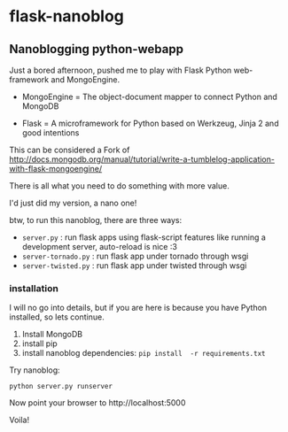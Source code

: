 # flask-nanoblog

## Nanoblogging python-webapp

Just a bored afternoon, pushed me to play with Flask Python web-framework and MongoEngine.

* MongoEngine = The object-document mapper to connect Python and MongoDB

* Flask = A microframework for Python based on Werkzeug, Jinja 2 and good intentions


This can be considered a Fork of http://docs.mongodb.org/manual/tutorial/write-a-tumblelog-application-with-flask-mongoengine/

There is all what you need to do something with more value.

I'd just did my version, a nano one!

btw, to run this nanoblog, there are three ways:

* `server.py`  : run flask apps using flask-script features like running a development server, auto-reload is nice :3
* `server-tornado.py`  : run flask app under tornado through wsgi
* `server-twisted.py`  : run flask app under twisted through wsgi

### installation

I will no go into details, but if you are here is because you have Python installed, so lets continue.

1. Install MongoDB
2. install pip
3. install nanoblog dependencies: `pip install  -r requirements.txt`

Try nanoblog:

    python server.py runserver

Now point your browser to http://localhost:5000

Voila!